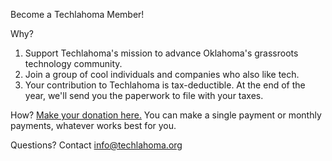 Become a Techlahoma Member!

Why? 
1. Support Techlahoma's mission to advance Oklahoma's grassroots technology community.
2. Join a group of cool individuals and companies who also like tech. 
3. Your contribution to Techlahoma is tax-deductible. At the end of the year, we'll send you the paperwork to file with your taxes.

How?
[Make your donation here.](https://donate.techlahoma.org/subscriptions/new) You can make a single payment or monthly payments, whatever works best for you.

Questions?
Contact info@techlahoma.org